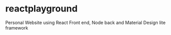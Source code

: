 # reactplayground
Personal Website using React Front end, Node back and Material Design lite framework
